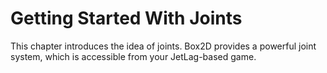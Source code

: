 # Getting Started With Joints

This chapter introduces the idea of joints.  Box2D provides a powerful joint
system, which is accessible from your JetLag-based game.
